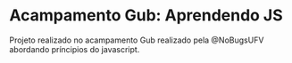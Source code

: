 # Acampamento Gub: Aprendendo JS

Projeto realizado no acampamento Gub realizado pela @NoBugsUFV abordando príncipios do javascript.